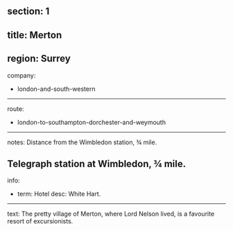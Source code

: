 section: 1
----
title: Merton
----
region: Surrey
----
company:
- london-and-south-western
----
route:
- london-to-southampton-dorchester-and-weymouth
----
notes: Distance from the Wimbledon station, ¾ mile.

Telegraph station at Wimbledon, ¾ mile.
----
info:
- term: Hotel
  desc: White Hart.
----
text: The pretty village of Merton, where Lord Nelson lived, is a favourite resort of excursionists.
